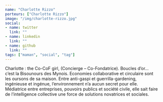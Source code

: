 ```yaml
---
name: "Charlotte Rizzo"
porteurs: ["Charlotte Rizzo"]
image: "/img/charlotte-rizzo.jpg"
social:
- name: twitter
  link: ""
- name: linkedin
  link: ""
- name: github
  link: ""
tags: ["maman", "social", "tag"]
---
```

Charlotte : the Co-CoF girl, (Concierge – Co-Fondatrice). Boucles d’or… c’est la Bisounours des Mynois. Economies collaborative et circulaire sont les oursons de sa maison. Entre anti-gaspi et guerrilla-gardening, ingénieuse et ingénue, l’environnement n’a aucun secret pour elle. Médiatrice entre entreprises, pouvoirs publics et société civile, elle sait faire de l’intelligence collective une force de solutions novatrices et sociales. 
